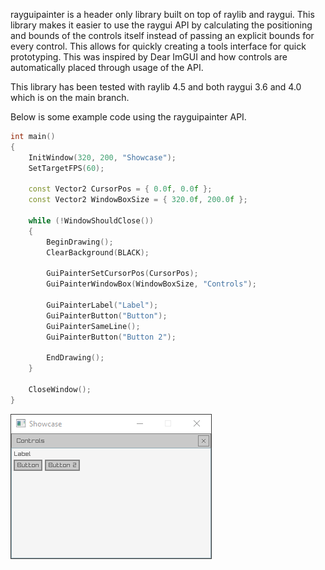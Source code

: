 rayguipainter is a header only library built on top of raylib and raygui. This library makes it easier to use the raygui API by calculating the positioning and bounds of the controls itself instead of passing an explicit bounds for every control. This allows for quickly creating a tools interface for quick prototyping. This was inspired by Dear ImGUI and how controls are automatically placed through usage of the API.

This library has been tested with raylib 4.5 and both raygui 3.6 and 4.0 which is on the main branch.

Below is some example code using the rayguipainter API.

```C++
int main()
{
    InitWindow(320, 200, "Showcase");
    SetTargetFPS(60);

    const Vector2 CursorPos = { 0.0f, 0.0f };
    const Vector2 WindowBoxSize = { 320.0f, 200.0f };

    while (!WindowShouldClose())
    {
        BeginDrawing();
        ClearBackground(BLACK);

        GuiPainterSetCursorPos(CursorPos);
        GuiPainterWindowBox(WindowBoxSize, "Controls");

        GuiPainterLabel("Label");
        GuiPainterButton("Button");
        GuiPainterSameLine();
        GuiPainterButton("Button 2");

        EndDrawing();
    }

    CloseWindow();
}
```

![example](images/example.png)

